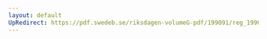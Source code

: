 ```yaml
---
layout: default
UpRedirect: https://pdf.swedeb.se/riksdagen-volumeG-pdf/199091/reg_199091/reg_199091_0355.pdf
---
```


